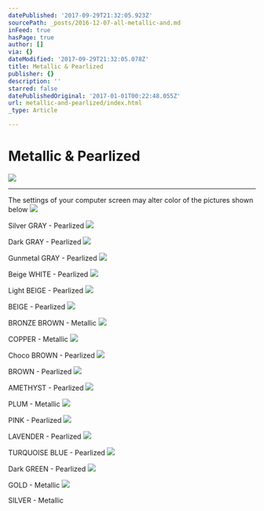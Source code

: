 ```yaml
---
datePublished: '2017-09-29T21:32:05.923Z'
sourcePath: _posts/2016-12-07-all-metallic-and.md
inFeed: true
hasPage: true
author: []
via: {}
dateModified: '2017-09-29T21:32:05.078Z'
title: Metallic & Pearlized
publisher: {}
description: ''
starred: false
datePublishedOriginal: '2017-01-01T00:22:48.055Z'
url: metallic-and-pearlized/index.html
_type: Article

---
```

# Metallic & Pearlized
![](https://the-grid-user-content.s3-us-west-2.amazonaws.com/b8fc6acd-470a-4e1e-9996-938fb4f931fc.jpg)

---

The settings of your computer screen may alter color of the pictures shown below
![](https://the-grid-user-content.s3-us-west-2.amazonaws.com/145aece0-2fef-47da-aea8-4f8c817db686.jpg)

Silver GRAY - Pearlized
![](https://the-grid-user-content.s3-us-west-2.amazonaws.com/995fd1db-045a-474b-a651-fbdcd1c085ad.jpg)

Dark GRAY - Pearlized
![](https://the-grid-user-content.s3-us-west-2.amazonaws.com/f1e39eb5-61bf-4f13-8348-2d43bb7fcfb8.jpg)

Gunmetal GRAY - Pearlized
![](https://the-grid-user-content.s3-us-west-2.amazonaws.com/08b4c5d0-7034-46b8-b262-7f1c6a92cd70.jpg)

Beige WHITE - Pearlized
![](https://the-grid-user-content.s3-us-west-2.amazonaws.com/853e9b04-6603-4361-b70b-c3639bc9b427.jpg)

Light BEIGE - Pearlized
![](https://the-grid-user-content.s3-us-west-2.amazonaws.com/3bd744d4-ad36-4f7b-a7f4-9cd8bd0c7f18.jpg)

BEIGE - Pearlized
![](https://the-grid-user-content.s3-us-west-2.amazonaws.com/1c43d7b2-5955-47ec-81bd-2e8e9dd75ead.jpg)

BRONZE BROWN - Metallic
![](https://the-grid-user-content.s3-us-west-2.amazonaws.com/43c765e3-9ac8-45ed-8e32-7e772467b3ef.jpg)

COPPER - Metallic
![](https://the-grid-user-content.s3-us-west-2.amazonaws.com/a24e8c21-4ed0-4be3-b963-7ff86a021b4a.jpg)

Choco BROWN - Pearlized
![](https://the-grid-user-content.s3-us-west-2.amazonaws.com/7a45bac0-eb17-46e2-b9ce-9e5ec79161d1.jpg)

BROWN - Pearlized
![](https://the-grid-user-content.s3-us-west-2.amazonaws.com/b8355eda-9942-4076-9123-ad55c6daf3d3.jpg)

AMETHYST - Pearlized
![](https://the-grid-user-content.s3-us-west-2.amazonaws.com/ab0e7889-56b2-4c0e-a27a-c22b534a0104.jpg)

PLUM - Metallic
![](https://the-grid-user-content.s3-us-west-2.amazonaws.com/d2817f39-3d60-4b96-9479-b5fb4adf3f8f.jpg)

PINK - Pearlized
![](https://the-grid-user-content.s3-us-west-2.amazonaws.com/f1233cb8-3bf0-4361-81bc-71a80f7c6c63.jpg)

LAVENDER - Pearlized
![](https://the-grid-user-content.s3-us-west-2.amazonaws.com/7aad039c-d628-4771-8840-9bdd6c92a76e.jpg)

TURQUOISE BLUE - Pearlized
![](https://the-grid-user-content.s3-us-west-2.amazonaws.com/c88b4a6f-9cff-4eda-8e32-c67bc0cdc526.jpg)

Dark GREEN - Pearlized
![](https://the-grid-user-content.s3-us-west-2.amazonaws.com/da6e1acb-88e3-4000-95b9-a16a036160d3.jpg)

GOLD - Metallic
![](https://the-grid-user-content.s3-us-west-2.amazonaws.com/86035760-3ebe-4e31-98f7-c3378f2b20d5.jpg)

SILVER - Metallic